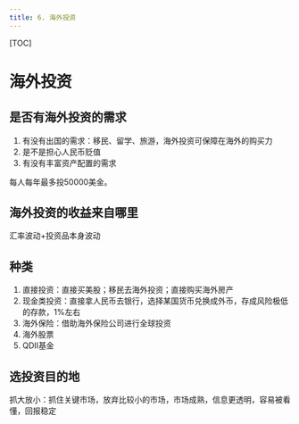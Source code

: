 ```yaml
---
title: 6. 海外投资
---
```


[TOC]

# 海外投资
## 是否有海外投资的需求
1. 有没有出国的需求：移民、留学、旅游，海外投资可保障在海外的购买力
2. 是不是担心人民币贬值
3. 有没有丰富资产配置的需求  

每人每年最多投50000美金。

## 海外投资的收益来自哪里
汇率波动+投资品本身波动

## 种类
1. 直接投资：直接买美股；移民去海外投资；直接购买海外房产
2. 现金类投资：直接拿人民币去银行，选择某国货币兑换成外币，存成风险极低的存款，1%左右
3. 海外保险：借助海外保险公司进行全球投资
4. 海外股票
5. QDII基金

## 选投资目的地
抓大放小：抓住关键市场，放弃比较小的市场，市场成熟，信息更透明，容易被看懂，回报稳定

                      